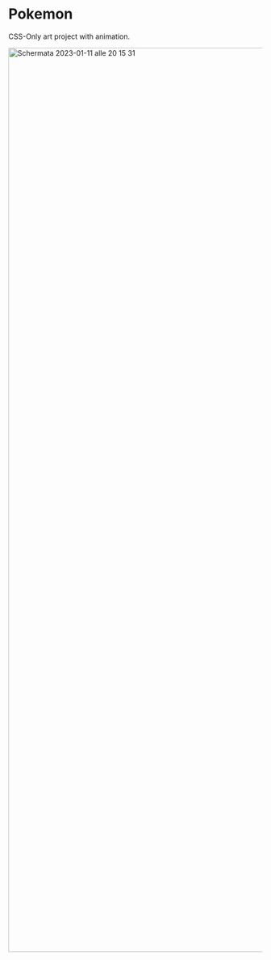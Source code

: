 # Pokemon

CSS-Only art project with animation.

<img width="1792" alt="Schermata 2023-01-11 alle 20 15 31" src="https://user-images.githubusercontent.com/108413013/212165220-538ec003-09fd-4700-8363-c9cbde48e43b.png">
